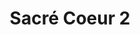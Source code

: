 ---
weight: 1
images:
- /images/photos/20230405 - Sortie Photo - Stéphane G. - 0059.jpg
- /images/photos/20230405 - Sortie Photo - Stéphane G. - 0060.jpg
title: Sacré Coeur 2
tags:
- architecture
- work
---